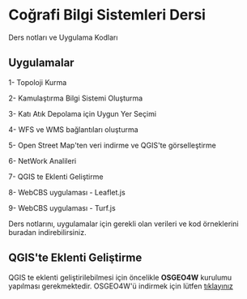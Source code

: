# Coğrafi Bilgi Sistemleri Dersi 
Ders notları ve Uygulama Kodları

## Uygulamalar

1- Topoloji Kurma

2- Kamulaştırma Bilgi Sistemi Oluşturma

3- Katı Atık Depolama için Uygun Yer Seçimi

4- WFS ve WMS bağlantıları oluşturma

5- Open Street Map'ten veri indirme ve QGIS'te görselleştirme

6- NetWork Analileri

7- QGIS te Eklenti Geliştirme

8- WebCBS uygulaması - Leaflet.js

9- WebCBS uygulaması - Turf.js

Ders notlarını, uygulamalar için gerekli olan verileri ve kod örneklerini buradan indirebilirsiniz.

## QGIS'te Eklenti Geliştirme 
QGIS te eklenti geliştirilebilmesi için öncelikle **OSGEO4W** kurulumu yapılması gerekmektedir. OSGEO4W'ü indirmek için lütfen [tıklayınız](https://qgis.org/tr/site/forusers/download.html)
